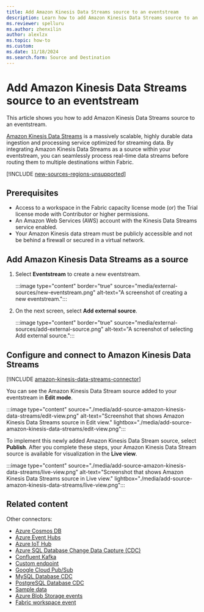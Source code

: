 ```yaml
---
title: Add Amazon Kinesis Data Streams source to an eventstream
description: Learn how to add Amazon Kinesis Data Streams source to an eventstream.
ms.reviewer: spelluru
ms.author: zhenxilin
author: alexlzx
ms.topic: how-to
ms.custom:
ms.date: 11/18/2024
ms.search.form: Source and Destination
---
```


# Add Amazon Kinesis Data Streams source to an eventstream

This article shows you how to add Amazon Kinesis Data Streams source to an eventstream.

[Amazon Kinesis Data Streams](https://aws.amazon.com/kinesis/data-streams/) is a massively scalable, highly durable data ingestion and processing service optimized for streaming data. By integrating Amazon Kinesis Data Streams as a source within your eventstream, you can seamlessly process real-time data streams before routing them to multiple destinations within Fabric.

[!INCLUDE [new-sources-regions-unsupported](./includes/new-sources-regions-unsupported.md)]

## Prerequisites

- Access to a workspace in the Fabric capacity license mode (or) the Trial license mode with Contributor or higher permissions. 
- An Amazon Web Services (AWS) account with the Kinesis Data Streams service enabled.
- Your Amazon Kinesis data stream must be publicly accessible and not be behind a firewall or secured in a virtual network.


## Add Amazon Kinesis Data Streams as a source

1. Select **Eventstream** to create a new eventstream.

   :::image type="content" border="true" source="media/external-sources/new-eventstream.png" alt-text="A screenshot of creating a new eventstream.":::

2. On the next screen, select **Add external source**.

   :::image type="content" border="true" source="media/external-sources/add-external-source.png" alt-text="A screenshot of selecting Add external source.":::

## Configure and connect to Amazon Kinesis Data Streams

[!INCLUDE [amazon-kinesis-data-streams-connector](includes/amazon-kinesis-data-streams-connector.md)]

You can see the Amazon Kinesis Data Stream source added to your eventstream in **Edit mode**.

:::image type="content" source="./media/add-source-amazon-kinesis-data-streams/edit-view.png" alt-text="Screenshot that shows Amazon Kinesis Data Streams source in Edit view." lightbox="./media/add-source-amazon-kinesis-data-streams/edit-view.png":::

To implement this newly added Amazon Kinesis Data Stream source, select **Publish**. After you complete these steps, your Amazon Kinesis Data Stream source is available for visualization in the **Live view**.

:::image type="content" source="./media/add-source-amazon-kinesis-data-streams/live-view.png" alt-text="Screenshot that shows Amazon Kinesis Data Streams source in Live view." lightbox="./media/add-source-amazon-kinesis-data-streams/live-view.png":::


## Related content

Other connectors:

- [Azure Cosmos DB](add-source-azure-cosmos-db-change-data-capture.md)
- [Azure Event Hubs](add-source-azure-event-hubs.md)
- [Azure IoT Hub](add-source-azure-iot-hub.md)
- [Azure SQL Database Change Data Capture (CDC)](add-source-azure-sql-database-change-data-capture.md)
- [Confluent Kafka](add-source-confluent-kafka.md)
- [Custom endpoint](add-source-custom-app.md)
- [Google Cloud Pub/Sub](add-source-google-cloud-pub-sub.md) 
- [MySQL Database CDC](add-source-mysql-database-change-data-capture.md)
- [PostgreSQL Database CDC](add-source-postgresql-database-change-data-capture.md)
- [Sample data](add-source-sample-data.md)
- [Azure Blob Storage events](add-source-azure-blob-storage.md)
- [Fabric workspace event](add-source-fabric-workspace.md)
